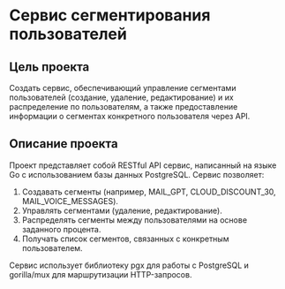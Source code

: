 # Сервис сегментирования пользователей
## Цель проекта
Создать сервис, обеспечивающий управление сегментами пользователей
(создание, удаление, редактирование) и их распределение по пользователям, а
также предоставление информации о сегментах конкретного пользователя через API.

## Описание проекта
Проект представляет собой RESTful API сервис, написанный на языке Go с использованием
базы данных PostgreSQL. 
Сервис позволяет:
1) Создавать сегменты (например, MAIL_GPT, CLOUD_DISCOUNT_30, MAIL_VOICE_MESSAGES).
2) Управлять сегментами (удаление, редактирование).
3) Распределять сегменты между пользователями на основе заданного процента.
4) Получать список сегментов, связанных с конкретным пользователем.

Сервис использует библиотеку pgx для работы с PostgreSQL и gorilla/mux для
маршрутизации HTTP-запросов.

